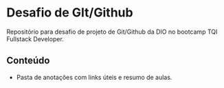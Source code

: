 # Desafio de GIt/Github

Repositório para desafio de projeto de Git/Github da DIO no bootcamp TQI Fullstack Developer.

## Conteúdo

- Pasta de anotações com links úteis e resumo de aulas.
